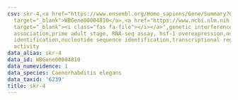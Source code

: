 ```yaml
---
csv: skr-4,<a href="https://www.ensembl.org/Homo_sapiens/Gene/Summary?db=core;g=WBGene00004810"
  target="_blank">WBGene00004810</a>,<a href="https://www.ncbi.nlm.nih.gov/pubmed/30894454"
  target="_blank"><i class="fas fa-file"></i></a>",genetic interference,functional
  association,prime adult stage, RNA-seq assay, hsf-1 overexpression,nucleotide sequence
  identification,nucleotide sequence identification,transcriptional regulation,up-regulates
  activity
data_alias: skr-4
data_id: WBGene00004810
data_numevidence: 1
data_species: Caenorhabditis elegans
data_taxid: '6239'
title: skr-4
---
```

